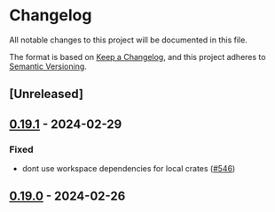 # Changelog
All notable changes to this project will be documented in this file.

The format is based on [Keep a Changelog](https://keepachangelog.com/en/1.0.0/),
and this project adheres to [Semantic Versioning](https://semver.org/spec/v2.0.0.html).

## [Unreleased]

## [0.19.1](https://github.com/baszalmstra/rattler/compare/rattler_virtual_packages-v0.19.0...rattler_virtual_packages-v0.19.1) - 2024-02-29

### Fixed
- dont use workspace dependencies for local crates ([#546](https://github.com/baszalmstra/rattler/pull/546))

## [0.19.0](https://github.com/baszalmstra/rattler/compare/rattler_virtual_packages-v0.18.0...rattler_virtual_packages-v0.19.0) - 2024-02-26
